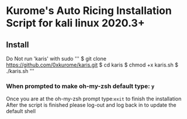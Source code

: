 # Kurome's Auto Ricing Installation Script for kali linux 2020.3+

## Install
Do Not run 'karis' with sudo
'''
$ git clone https://github.com/0xkurome/karis.git
$ cd karis
$ chmod +x karis.sh
$ ./karis.sh
'''

### When prompted to make oh-my-zsh default type: `y`
Once you are at the oh-my-zsh prompt type:`exit` to finish the installation
After the script is finished please log-out and log back in to update the default shell


